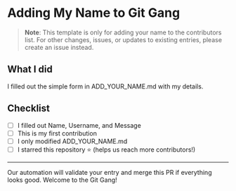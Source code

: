 # Adding My Name to Git Gang

> **Note**: This template is only for adding your name to the contributors list. For other changes, issues, or updates to existing entries, please create an issue instead.

## What I did

I filled out the simple form in ADD_YOUR_NAME.md with my details.

## Checklist

- [ ] I filled out Name, Username, and Message
- [ ] This is my first contribution
- [ ] I only modified ADD_YOUR_NAME.md
- [ ] I starred this repository ⭐ (helps us reach more contributors!)

---

Our automation will validate your entry and merge this PR if everything looks good. Welcome to the Git Gang!